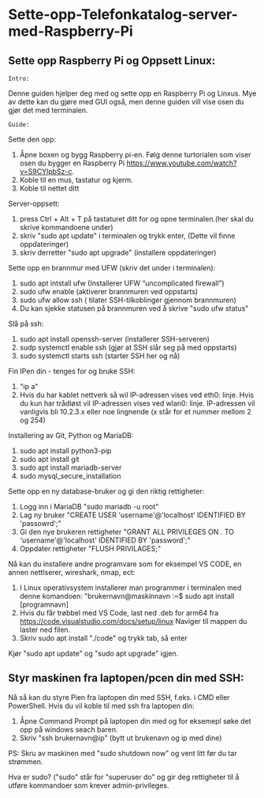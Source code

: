 # Sette-opp-Telefonkatalog-server-med-Raspberry-Pi

## Sette opp Raspberry Pi og Oppsett Linux:
	Intro:
Denne guiden hjelper deg med og sette opp en Raspberry Pi og Linxus. Mye av dette kan du gjøre med GUI også, men denne guiden vill vise osen du gjør det med terminalen.

	Guide:
Sette den opp:
1.	Åpne boxen og bygg Raspberry pi-en. Følg denne turtorialen som viser osen du bygger en Raspberry Pi   https://www.youtube.com/watch?v=S9CYlpbSz-c.
2.	Koble til en mus, tastatur og kjerm.
3.	Koble til nettet ditt

Server-oppsett:
1.	press Ctrl + Alt + T på tastaturet ditt for og opne terminalen.(her skal du skrive kommandoene under)
2.	skriv "sudo apt update" i terminalen og trykk enter, (Dette vil finne oppdateringer)
3.	skriv derretter "sudo apt upgrade" (installere oppdateringer)

Sette opp en brannmur med UFW (skriv det under i terminalen):
1.	sudo apt intstall ufw (Installerer UFW “uncomplicated firewall”)
2.	sudo ufw enable (aktiverer brannmuren ved oppstarts)
3.	sudo ufw allow ssh ( tilater SSH-tilkoblinger gjennom brannmuren)
4.	Du kan sjekke statusen på brannmuren ved å skrive "sudo ufw status"

Slå på ssh:
1.	sudo apt install openssh-server (installerer SSH-serveren)
2.	sudp systemctl enable ssh (gjør at SSH slår seg på med oppstarts)
3.	sudo systemctl starts ssh (starter SSH her og nå)

Fin IPen din - tenges for og bruke SSH:
1. "ip a"
2. Hvis du har kablet nettverk så wil IP-adressen vises ved eth0: linje. Hvis du kun har trådløst vil IP-adressen vises ved wlan0: linje. IP-adressen vil vanligvis bli 10.2.3.x eller noe lingnende (x står for et nummer mellom 2 og 254)

Installering av Git, Python og MariaDB:
1. sudo apt install python3-pip
2. sudo apt install git
3. sudo apt install mariadb-server
4. sudo mysql_secure_installation

Sette opp en ny database-bruker og gi den riktig rettigheter:
1. Logg inn i MariaDB "sudo mariadb -u root"
2. Lag ny bruker "CREATE USER 'username'@'localhost' IDENTIFIED BY 'passowrd';"
3. Gi den nye brukeren rettigheter "GRANT ALL PRIVILEGES ON *.* TO 'username'@'localhost' IDENTIFIED BY 'password';"
4. Oppdater rettigheter "FLUSH PRIVILAGES;"

Nå kan du installere andre programvare som for eksempel VS CODE, en annen nettlserer, wireshark, nmap, ect:
1. I Linux operativsystem installerer man programmer i terminalen med denne komandoen: "brukernavn@maskinnavn :~$ sudo apt install [programnavn]
1. Hvis du får trøbbel med VS Code, last ned .deb for arm64 fra https://code.visualstudio.com/docs/setup/linux Naviger til mappen du laster ned filen.
2. Skriv sudo apt install "./code" og trykk tab, så enter

Kjør "sudo apt update" og "sudo apt upgrade" igjen.

## Styr maskinen fra laptopen/pcen din med SSH:
Nå så kan du styre Pien fra laptopen din med SSH, f.eks. i CMD eller PowerShell. Hvis du vil koble til med ssh fra laptopen din:
1. Åpne Command Prompt på laptopen din med og for eksemepl søke det opp på windows seach baren.
2. Skriv "ssh brukernavn@ip" (bytt ut brukenavn og ip med dine)

PS: Skru av maskinen med "sudo shutdown now" og vent litt før du tar strømmen.

Hva er sudo? ("sudo" står for "superuser do" og gir deg rettigheter til å utføre kommandoer som krever admin-privileges.
